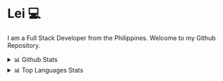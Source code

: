 # Lei 💻 

I am a Full Stack Developer from the Philippines. Welcome to my Github Repository.

<details>
  <summary>📊 Github Stats</summary>
  <br>
  
  ![Lei's GitHub stats](https://github-readme-stats.vercel.app/api?username=leixdd&theme=merko)
  
</details>

<details>
  <summary>📊 Top Languages Stats</summary>
  <br>
  
  ![Lei's GitHub stats](https://github-readme-stats.vercel.app/api/top-langs/?username=leixdd&theme=merko)

</details>
